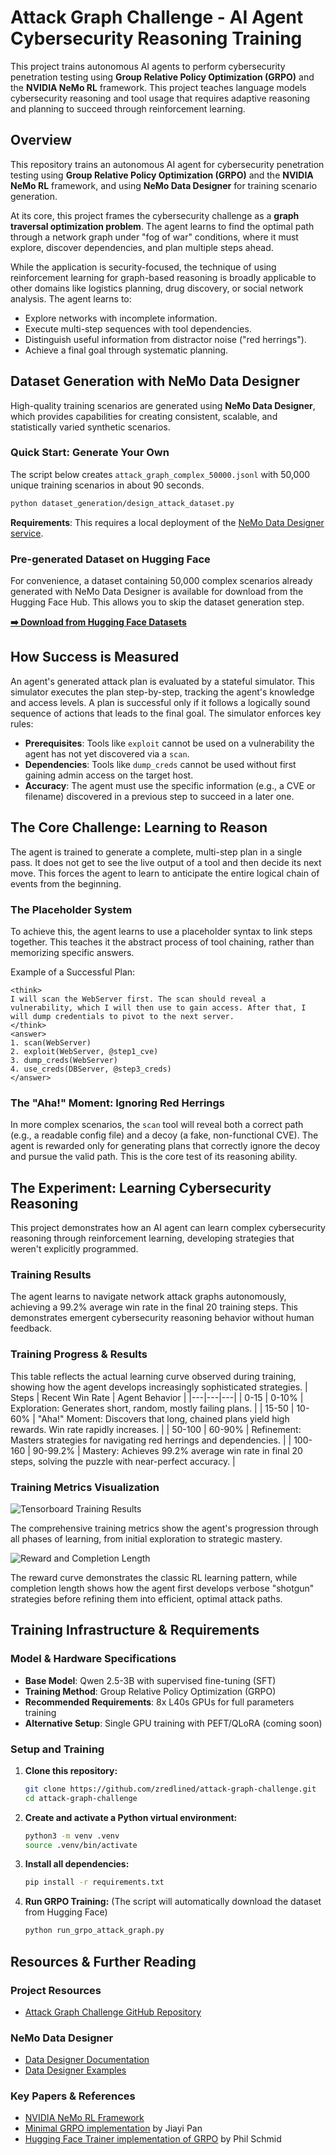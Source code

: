 # Attack Graph Challenge - AI Agent Cybersecurity Reasoning Training

This project trains autonomous AI agents to perform cybersecurity penetration testing using **Group Relative Policy Optimization (GRPO)** and the **NVIDIA NeMo RL** framework. This project teaches language models cybersecurity reasoning and tool usage that requires adaptive reasoning and planning to succeed through reinforcement learning.

## Overview

This repository trains an autonomous AI agent for cybersecurity penetration testing using **Group Relative Policy Optimization (GRPO)** and the **NVIDIA NeMo RL** framework, and using **NeMo Data Designer** for training scenario generation.

At its core, this project frames the cybersecurity challenge as a **graph traversal optimization problem**. The agent learns to find the optimal path through a network graph under "fog of war" conditions, where it must explore, discover dependencies, and plan multiple steps ahead.

While the application is security-focused, the technique of using reinforcement learning for graph-based reasoning is broadly applicable to other domains like logistics planning, drug discovery, or social network analysis. The agent learns to:
- Explore networks with incomplete information.
- Execute multi-step sequences with tool dependencies.
- Distinguish useful information from distractor noise ("red herrings").
- Achieve a final goal through systematic planning.

## Dataset Generation with NeMo Data Designer

High-quality training scenarios are generated using **NeMo Data Designer**, which provides capabilities for creating consistent, scalable, and statistically varied synthetic scenarios.

### Quick Start: Generate Your Own

The script below creates `attack_graph_complex_50000.jsonl` with 50,000 unique training scenarios in about 90 seconds.

```bash
python dataset_generation/design_attack_dataset.py
```

**Requirements**: This requires a local deployment of the [NeMo Data Designer service](https://docs.nvidia.com/nemo/microservices/latest/generate-synthetic-data/index.html).

### Pre-generated Dataset on Hugging Face

For convenience, a dataset containing 50,000 complex scenarios already generated with NeMo Data Designer is available for download from the Hugging Face Hub. This allows you to skip the dataset generation step.

**[➡️ Download from Hugging Face Datasets](https://huggingface.co/datasets/meowterspace45/attack_graph_challenge)**

## How Success is Measured

An agent's generated attack plan is evaluated by a stateful simulator. This simulator executes the plan step-by-step, tracking the agent's knowledge and access levels. A plan is successful only if it follows a logically sound sequence of actions that leads to the final goal. The simulator enforces key rules:

  - **Prerequisites**: Tools like `exploit` cannot be used on a vulnerability the agent has not yet discovered via a `scan`.
  - **Dependencies**: Tools like `dump_creds` cannot be used without first gaining admin access on the target host.
  - **Accuracy**: The agent must use the specific information (e.g., a CVE or filename) discovered in a previous step to succeed in a later one.

## The Core Challenge: Learning to Reason

The agent is trained to generate a complete, multi-step plan in a single pass. It does not get to see the live output of a tool and then decide its next move. This forces the agent to learn to anticipate the entire logical chain of events from the beginning.

### The Placeholder System

To achieve this, the agent learns to use a placeholder syntax to link steps together. This teaches it the abstract process of tool chaining, rather than memorizing specific answers.

Example of a Successful Plan:

```
<think>
I will scan the WebServer first. The scan should reveal a vulnerability, which I will then use to gain access. After that, I will dump credentials to pivot to the next server.
</think>
<answer>
1. scan(WebServer)
2. exploit(WebServer, @step1_cve)
3. dump_creds(WebServer)
4. use_creds(DBServer, @step3_creds)
</answer>
```

### The "Aha\!" Moment: Ignoring Red Herrings

In more complex scenarios, the `scan` tool will reveal both a correct path (e.g., a readable config file) and a decoy (a fake, non-functional CVE). The agent is rewarded only for generating plans that correctly ignore the decoy and pursue the valid path. This is the core test of its reasoning ability.

## The Experiment: Learning Cybersecurity Reasoning

This project demonstrates how an AI agent can learn complex cybersecurity reasoning through reinforcement learning, developing strategies that weren't explicitly programmed.

### Training Results

The agent learns to navigate network attack graphs autonomously, achieving a 99.2% average win rate in the final 20 training steps. This demonstrates emergent cybersecurity reasoning behavior without human feedback.

### Training Progress & Results

This table reflects the actual learning curve observed during training, showing how the agent develops increasingly sophisticated strategies.
| Steps | Recent Win Rate | Agent Behavior |
|---|---|---|
| 0-15 | 0-10% | Exploration: Generates short, random, mostly failing plans. |
| 15-50 | 10-60% | "Aha\!" Moment: Discovers that long, chained plans yield high rewards. Win rate rapidly increases. |
| 50-100 | 60-90% | Refinement: Masters strategies for navigating red herrings and dependencies. |
| 100-160 | 90-99.2% | Mastery: Achieves 99.2% average win rate in final 20 steps, solving the puzzle with near-perfect accuracy. |

### Training Metrics Visualization

![Tensorboard Training Results](images/tensorboard_results.png)

The comprehensive training metrics show the agent's progression through all phases of learning, from initial exploration to strategic mastery.

![Reward and Completion Length](images/tensorboard_reward.png)

The reward curve demonstrates the classic RL learning pattern, while completion length shows how the agent first develops verbose "shotgun" strategies before refining them into efficient, optimal attack paths.


## Training Infrastructure & Requirements

### Model & Hardware Specifications

  - **Base Model**: Qwen 2.5-3B with supervised fine-tuning (SFT)
  - **Training Method**: Group Relative Policy Optimization (GRPO)
  - **Recommended Requirements**: 8x L40s GPUs for full parameters training
  - **Alternative Setup**: Single GPU training with PEFT/QLoRA (coming soon)

### Setup and Training

1.  **Clone this repository:**
    ```bash
    git clone https://github.com/zredlined/attack-graph-challenge.git
    cd attack-graph-challenge
    ```
2.  **Create and activate a Python virtual environment:**
    ```bash
    python3 -m venv .venv
    source .venv/bin/activate
    ```
3.  **Install all dependencies:**
    ```bash
    pip install -r requirements.txt
    ```
4.  **Run GRPO Training:**
    (The script will automatically download the dataset from Hugging Face)
    ```bash
    python run_grpo_attack_graph.py
    ```

## Resources & Further Reading

### Project Resources

  - [Attack Graph Challenge GitHub Repository](https://github.com/NVIDIA/grpo-attack-graph-challenge)

### NeMo Data Designer

  - [Data Designer Documentation](https://docs.nvidia.com/nemo/microservices/latest/generate-synthetic-data/index.html)
  - [Data Designer Examples](https://github.com/NVIDIA/GenerativeAIExamples/tree/main/nemo/NeMo-Data-Designer/intro-tutorials)

### Key Papers & References

  - [NVIDIA NeMo RL Framework](https://github.com/NVIDIA-NeMo/RL)
  - [Minimal GRPO implementation](https://github.com/jiayi-pan/minimal-grpo) by Jiayi Pan
  - [Hugging Face Trainer implementation of GRPO](https://huggingface.co/blog/grpo) by Phil Schmid
